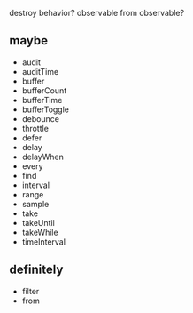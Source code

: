destroy behavior?
observable from observable?

## maybe
* audit
* auditTime
* buffer
* bufferCount
* bufferTime
* bufferToggle
* debounce
* throttle
* defer
* delay
* delayWhen
* every
* find
* interval
* range
* sample
* take
* takeUntil
* takeWhile
* timeInterval

## definitely
* filter
* from
